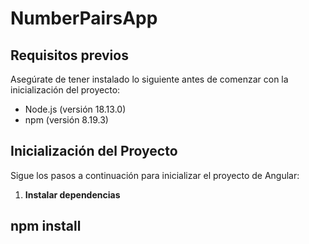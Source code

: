 # NumberPairsApp

## Requisitos previos

Asegúrate de tener instalado lo siguiente antes de comenzar con la inicialización del proyecto:

- Node.js (versión 18.13.0)
- npm (versión 8.19.3)

## Inicialización del Proyecto

Sigue los pasos a continuación para inicializar el proyecto de Angular:

1. **Instalar dependencias**
  ## npm install
